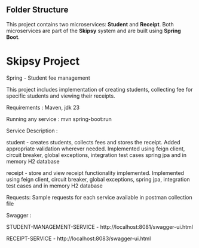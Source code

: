 
## Folder Structure

This project contains two microservices: **Student** and **Receipt**. Both microservices are part of the **Skipsy** system and are built using **Spring Boot**. 

# Skipsy Project

Spring - Student fee management

This project includes implementation of creating students, collecting fee for specific students and viewing their receipts.

Requirements : Maven, jdk 23

Running any service : mvn spring-boot:run

Service Description :

student - creates students, collects fees and stores the receipt. Added appropriate validation wherever needed. Implemented using feign client, circuit breaker, global exceptions, integration test cases spring jpa and in memory H2 database

receipt - store and view receipt functionality implemented. Implemented using feign client, circuit breaker, global exceptions, spring jpa, integration test cases and in memory H2 database

Requests: Sample requests for each service available in postman collection file


Swagger :

STUDENT-MANAGEMENT-SERVICE - http://localhost:8081/swagger-ui.html

RECEIPT-SERVICE - http://localhost:8083/swagger-ui.html
